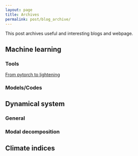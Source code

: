 ```yaml
---
layout: page
title: Archives
permalink: post/blog_archive/
---
```


This post archives useful and interesting blogs and webpage. 
## Machine learning
### Tools
[From pytorch to lightening](https://towardsdatascience.com/from-pytorch-to-pytorch-lightning-a-gentle-introduction-b371b7caaf09)
### Models/Codes

## Dynamical system
### General
### Modal decomposition

## Climate indices

